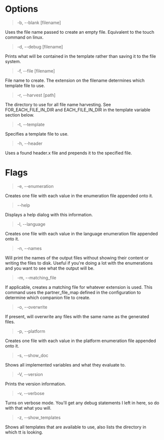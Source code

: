 
# Options

>-b, --blank [filename]

Uses the file name passed to create an empty file. Equivalent to the touch command on linux. 

>-d, --debug [filename]

Prints what will be contained in the template rather than saving it to the file system. 

>-f, --file [filename]

File name to create. The extension on the filename determines which template file to use. 

>-r, --harvest [path]

The directory to use for all file name harvesting. See FOR_EACH_FILE_IN_DIR and EACH_FILE_IN_DIR in the template variable section below. 

>-t, --template

Specifies a template file to use.

>-h, --header

Uses a found header.x file and prepends it to the specified file. 

# Flags

>-e, --enumeration

Creates one file with each value in the enumeration file appended onto it. 

>--help

Displays a help dialog with this information. 

>-l, --language

Creates one file with each value in the language enumeration file appended onto it. 

>-n, --names

Will print the names of the output files without showing their content or writing the files to disk. Useful if you're doing a lot with the enumerations and you want to see what the output will be. 

>-m, --matching_file

If applicable, creates a matching file for whatever extension is used. This command uses the partner_file_map defined in the configuration to determine which companion file to create. 

>-o, --overwrite

If present, will overwrite any files with the same name as the generated files. 

>-p, --platform

Creates one file with each value in the platform enumeration file appended onto it. 

>-s, --show_doc

Shows all implemented variables and what they evaluate to. 

>-V, --version

Prints the version information. 

>-v, --verbose

Turns on verbose mode. You'll get any debug statements I left in here, so do with that what you will. 

>-z, --show_templates

Shows all templates that are available to use, also lists the directory in which tt is looking. 